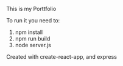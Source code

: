 This is my Porttfolio

To run it you need to:

1. npm install 
2. npm run build
3. node server.js



Created with create-react-app, and express 
